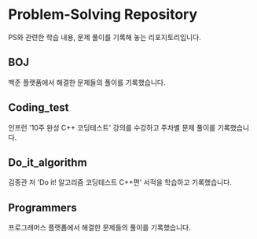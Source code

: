# Problem-Solving Repository

PS와 관련한 학습 내용, 문제 풀이를 기록해 놓는 리포지토리입니다.

## BOJ

백준 플랫폼에서 해결한 문제들의 풀이를 기록했습니다.

## Coding_test

인프런 '10주 완성 C++ 코딩테스트' 강의를 수강하고 주차별 문제 풀이를 기록했습니다.

## Do_it_algorithm

김종관 저 'Do it! 알고리즘 코딩테스트 C++편' 서적을 학습하고 기록했습니다.

## Programmers

프로그래머스 플랫폼에서 해결한 문제들의 풀이를 기록했습니다.